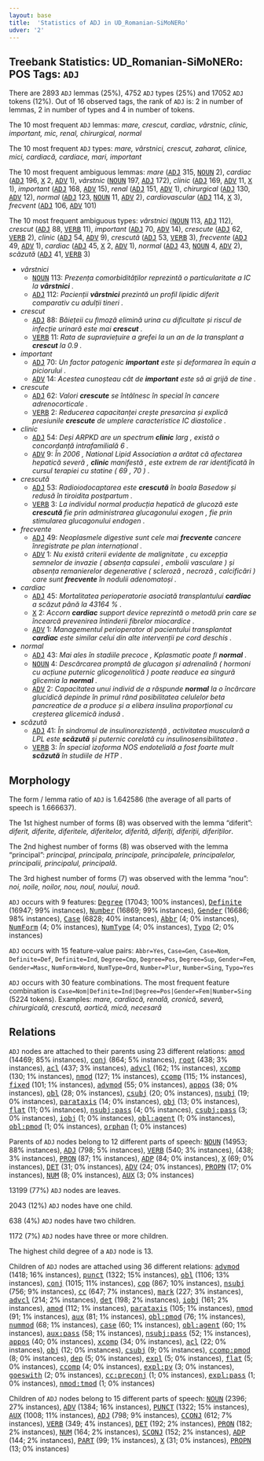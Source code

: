 ```yaml
---
layout: base
title:  'Statistics of ADJ in UD_Romanian-SiMoNERo'
udver: '2'
---
```


## Treebank Statistics: UD_Romanian-SiMoNERo: POS Tags: `ADJ`

There are 2893 `ADJ` lemmas (25%), 4752 `ADJ` types (25%) and 17052 `ADJ` tokens (12%).
Out of 16 observed tags, the rank of `ADJ` is: 2 in number of lemmas, 2 in number of types and 4 in number of tokens.

The 10 most frequent `ADJ` lemmas: <em>mare, crescut, cardiac, vârstnic, clinic, important, mic, renal, chirurgical, normal</em>

The 10 most frequent `ADJ` types:  <em>mare, vârstnici, crescut, zaharat, clinice, mici, cardiacă, cardiace, mari, important</em>

The 10 most frequent ambiguous lemmas: <em>mare</em> (<tt><a href="ro_simonero-pos-ADJ.html">ADJ</a></tt> 315, <tt><a href="ro_simonero-pos-NOUN.html">NOUN</a></tt> 2), <em>cardiac</em> (<tt><a href="ro_simonero-pos-ADJ.html">ADJ</a></tt> 196, <tt><a href="ro_simonero-pos-X.html">X</a></tt> 2, <tt><a href="ro_simonero-pos-ADV.html">ADV</a></tt> 1), <em>vârstnic</em> (<tt><a href="ro_simonero-pos-NOUN.html">NOUN</a></tt> 197, <tt><a href="ro_simonero-pos-ADJ.html">ADJ</a></tt> 172), <em>clinic</em> (<tt><a href="ro_simonero-pos-ADJ.html">ADJ</a></tt> 169, <tt><a href="ro_simonero-pos-ADV.html">ADV</a></tt> 11, <tt><a href="ro_simonero-pos-X.html">X</a></tt> 1), <em>important</em> (<tt><a href="ro_simonero-pos-ADJ.html">ADJ</a></tt> 168, <tt><a href="ro_simonero-pos-ADV.html">ADV</a></tt> 15), <em>renal</em> (<tt><a href="ro_simonero-pos-ADJ.html">ADJ</a></tt> 151, <tt><a href="ro_simonero-pos-ADV.html">ADV</a></tt> 1), <em>chirurgical</em> (<tt><a href="ro_simonero-pos-ADJ.html">ADJ</a></tt> 130, <tt><a href="ro_simonero-pos-ADV.html">ADV</a></tt> 12), <em>normal</em> (<tt><a href="ro_simonero-pos-ADJ.html">ADJ</a></tt> 123, <tt><a href="ro_simonero-pos-NOUN.html">NOUN</a></tt> 11, <tt><a href="ro_simonero-pos-ADV.html">ADV</a></tt> 2), <em>cardiovascular</em> (<tt><a href="ro_simonero-pos-ADJ.html">ADJ</a></tt> 114, <tt><a href="ro_simonero-pos-X.html">X</a></tt> 3), <em>frecvent</em> (<tt><a href="ro_simonero-pos-ADJ.html">ADJ</a></tt> 106, <tt><a href="ro_simonero-pos-ADV.html">ADV</a></tt> 101)

The 10 most frequent ambiguous types:  <em>vârstnici</em> (<tt><a href="ro_simonero-pos-NOUN.html">NOUN</a></tt> 113, <tt><a href="ro_simonero-pos-ADJ.html">ADJ</a></tt> 112), <em>crescut</em> (<tt><a href="ro_simonero-pos-ADJ.html">ADJ</a></tt> 88, <tt><a href="ro_simonero-pos-VERB.html">VERB</a></tt> 11), <em>important</em> (<tt><a href="ro_simonero-pos-ADJ.html">ADJ</a></tt> 70, <tt><a href="ro_simonero-pos-ADV.html">ADV</a></tt> 14), <em>crescute</em> (<tt><a href="ro_simonero-pos-ADJ.html">ADJ</a></tt> 62, <tt><a href="ro_simonero-pos-VERB.html">VERB</a></tt> 2), <em>clinic</em> (<tt><a href="ro_simonero-pos-ADJ.html">ADJ</a></tt> 54, <tt><a href="ro_simonero-pos-ADV.html">ADV</a></tt> 9), <em>crescută</em> (<tt><a href="ro_simonero-pos-ADJ.html">ADJ</a></tt> 53, <tt><a href="ro_simonero-pos-VERB.html">VERB</a></tt> 3), <em>frecvente</em> (<tt><a href="ro_simonero-pos-ADJ.html">ADJ</a></tt> 49, <tt><a href="ro_simonero-pos-ADV.html">ADV</a></tt> 1), <em>cardiac</em> (<tt><a href="ro_simonero-pos-ADJ.html">ADJ</a></tt> 45, <tt><a href="ro_simonero-pos-X.html">X</a></tt> 2, <tt><a href="ro_simonero-pos-ADV.html">ADV</a></tt> 1), <em>normal</em> (<tt><a href="ro_simonero-pos-ADJ.html">ADJ</a></tt> 43, <tt><a href="ro_simonero-pos-NOUN.html">NOUN</a></tt> 4, <tt><a href="ro_simonero-pos-ADV.html">ADV</a></tt> 2), <em>scăzută</em> (<tt><a href="ro_simonero-pos-ADJ.html">ADJ</a></tt> 41, <tt><a href="ro_simonero-pos-VERB.html">VERB</a></tt> 3)


* <em>vârstnici</em>
  * <tt><a href="ro_simonero-pos-NOUN.html">NOUN</a></tt> 113: <em>Prezența comorbidităților reprezintă o particularitate a IC la <b>vârstnici</b> .</em>
  * <tt><a href="ro_simonero-pos-ADJ.html">ADJ</a></tt> 112: <em>Pacienții <b>vârstnici</b> prezintă un profil lipidic diferit comparativ cu adulții tineri .</em>
* <em>crescut</em>
  * <tt><a href="ro_simonero-pos-ADJ.html">ADJ</a></tt> 88: <em>Băiețeii cu ﬁmoză elimină urina cu diﬁcultate și riscul de infecție urinară este mai <b>crescut</b> .</em>
  * <tt><a href="ro_simonero-pos-VERB.html">VERB</a></tt> 11: <em>Rata de supraviețuire a grefei la un an de la transplant a <b>crescut</b> la 0.9 .</em>
* <em>important</em>
  * <tt><a href="ro_simonero-pos-ADJ.html">ADJ</a></tt> 70: <em>Un factor patogenic <b>important</b> este și deformarea în equin a piciorului .</em>
  * <tt><a href="ro_simonero-pos-ADV.html">ADV</a></tt> 14: <em>Acestea cunoșteau cât de <b>important</b> este să ai grijă de tine .</em>
* <em>crescute</em>
  * <tt><a href="ro_simonero-pos-ADJ.html">ADJ</a></tt> 62: <em>Valori <b>crescute</b> se întâlnesc în special în cancere adrenocorticale .</em>
  * <tt><a href="ro_simonero-pos-VERB.html">VERB</a></tt> 2: <em>Reducerea capacitanței crește presarcina și explică presiunile <b>crescute</b> de umplere caracteristice IC diastolice .</em>
* <em>clinic</em>
  * <tt><a href="ro_simonero-pos-ADJ.html">ADJ</a></tt> 54: <em>Deși ARPKD are un spectrum <b>clinic</b> larg , există o concordanță intrafamilială 6 .</em>
  * <tt><a href="ro_simonero-pos-ADV.html">ADV</a></tt> 9: <em>În 2006 , National Lipid Association a arătat că afectarea hepatică severă , <b>clinic</b> manifestă , este extrem de rar identificată în cursul terapiei cu statine ( 69 , 70 ) .</em>
* <em>crescută</em>
  * <tt><a href="ro_simonero-pos-ADJ.html">ADJ</a></tt> 53: <em>Radioiodocaptarea este <b>crescută</b> în boala Basedow și redusă în tiroidita postpartum .</em>
  * <tt><a href="ro_simonero-pos-VERB.html">VERB</a></tt> 3: <em>La individul normal producția hepatică de glucoză este <b>crescută</b> fie prin administrarea glucagonului exogen , fie prin stimularea glucagonului endogen .</em>
* <em>frecvente</em>
  * <tt><a href="ro_simonero-pos-ADJ.html">ADJ</a></tt> 49: <em>Neoplasmele digestive sunt cele mai <b>frecvente</b> cancere înregistrate pe plan internațional .</em>
  * <tt><a href="ro_simonero-pos-ADV.html">ADV</a></tt> 1: <em>Nu există criterii evidente de malignitate , cu excepția semnelor de invazie ( absența capsulei , embolii vasculare ) și absența remanierelor degenerative ( scleroză , necroză , calcificări ) care sunt <b>frecvente</b> în nodulii adenomatoși .</em>
* <em>cardiac</em>
  * <tt><a href="ro_simonero-pos-ADJ.html">ADJ</a></tt> 45: <em>Mortalitatea perioperatorie asociată transplantului <b>cardiac</b> a scăzut până la 43164 % .</em>
  * <tt><a href="ro_simonero-pos-X.html">X</a></tt> 2: <em>Accorn <b>cardiac</b> support device reprezintă o metodă prin care se încearcă prevenirea întinderii fibrelor miocardice .</em>
  * <tt><a href="ro_simonero-pos-ADV.html">ADV</a></tt> 1: <em>Managementul perioperator al pacientului transplantat <b>cardiac</b> este similar celui din alte intervenții pe cord deschis .</em>
* <em>normal</em>
  * <tt><a href="ro_simonero-pos-ADJ.html">ADJ</a></tt> 43: <em>Mai ales în stadiile precoce , Kplasmatic poate ﬁ <b>normal</b> .</em>
  * <tt><a href="ro_simonero-pos-NOUN.html">NOUN</a></tt> 4: <em>Descărcarea promptă de glucagon și adrenalină ( hormoni cu acțiune puternic glicogenolitică ) poate readuce ea singură glicemia la <b>normal</b> .</em>
  * <tt><a href="ro_simonero-pos-ADV.html">ADV</a></tt> 2: <em>Capacitatea unui individ de a răspunde <b>normal</b> la o încărcare glucidică depinde în primul rând posibilitatea celulelor beta pancreatice de a produce și a elibera insulina proporțional cu creșterea glicemică indusă .</em>
* <em>scăzută</em>
  * <tt><a href="ro_simonero-pos-ADJ.html">ADJ</a></tt> 41: <em>În sindromul de insulinorezistență , activitatea musculară a LPL este <b>scăzută</b> și puternic corelată cu insulinosensibilitatea .</em>
  * <tt><a href="ro_simonero-pos-VERB.html">VERB</a></tt> 3: <em>În special izoforma NOS endotelială a fost foarte mult <b>scăzută</b> în studiile de HTP .</em>

## Morphology

The form / lemma ratio of `ADJ` is 1.642586 (the average of all parts of speech is 1.666637).

The 1st highest number of forms (8) was observed with the lemma “diferit”: <em>diferit, diferite, diferitele, diferitelor, diferită, diferiți, diferiții, diferiților</em>.

The 2nd highest number of forms (8) was observed with the lemma “principal”: <em>principal, principala, principale, principalele, principalelor, principalii, principalul, principală</em>.

The 3rd highest number of forms (7) was observed with the lemma “nou”: <em>noi, noile, noilor, nou, noul, noului, nouă</em>.

`ADJ` occurs with 9 features: <tt><a href="ro_simonero-feat-Degree.html">Degree</a></tt> (17043; 100% instances), <tt><a href="ro_simonero-feat-Definite.html">Definite</a></tt> (16947; 99% instances), <tt><a href="ro_simonero-feat-Number.html">Number</a></tt> (16869; 99% instances), <tt><a href="ro_simonero-feat-Gender.html">Gender</a></tt> (16686; 98% instances), <tt><a href="ro_simonero-feat-Case.html">Case</a></tt> (6828; 40% instances), <tt><a href="ro_simonero-feat-Abbr.html">Abbr</a></tt> (4; 0% instances), <tt><a href="ro_simonero-feat-NumForm.html">NumForm</a></tt> (4; 0% instances), <tt><a href="ro_simonero-feat-NumType.html">NumType</a></tt> (4; 0% instances), <tt><a href="ro_simonero-feat-Typo.html">Typo</a></tt> (2; 0% instances)

`ADJ` occurs with 15 feature-value pairs: `Abbr=Yes`, `Case=Gen`, `Case=Nom`, `Definite=Def`, `Definite=Ind`, `Degree=Cmp`, `Degree=Pos`, `Degree=Sup`, `Gender=Fem`, `Gender=Masc`, `NumForm=Word`, `NumType=Ord`, `Number=Plur`, `Number=Sing`, `Typo=Yes`

`ADJ` occurs with 30 feature combinations.
The most frequent feature combination is `Case=Nom|Definite=Ind|Degree=Pos|Gender=Fem|Number=Sing` (5224 tokens).
Examples: <em>mare, cardiacă, renală, cronică, severă, chirurgicală, crescută, aortică, mică, necesară</em>


## Relations

`ADJ` nodes are attached to their parents using 23 different relations: <tt><a href="ro_simonero-dep-amod.html">amod</a></tt> (14469; 85% instances), <tt><a href="ro_simonero-dep-conj.html">conj</a></tt> (864; 5% instances), <tt><a href="ro_simonero-dep-root.html">root</a></tt> (438; 3% instances), <tt><a href="ro_simonero-dep-acl.html">acl</a></tt> (437; 3% instances), <tt><a href="ro_simonero-dep-advcl.html">advcl</a></tt> (162; 1% instances), <tt><a href="ro_simonero-dep-xcomp.html">xcomp</a></tt> (130; 1% instances), <tt><a href="ro_simonero-dep-nmod.html">nmod</a></tt> (127; 1% instances), <tt><a href="ro_simonero-dep-ccomp.html">ccomp</a></tt> (115; 1% instances), <tt><a href="ro_simonero-dep-fixed.html">fixed</a></tt> (101; 1% instances), <tt><a href="ro_simonero-dep-advmod.html">advmod</a></tt> (55; 0% instances), <tt><a href="ro_simonero-dep-appos.html">appos</a></tt> (38; 0% instances), <tt><a href="ro_simonero-dep-obl.html">obl</a></tt> (28; 0% instances), <tt><a href="ro_simonero-dep-csubj.html">csubj</a></tt> (20; 0% instances), <tt><a href="ro_simonero-dep-nsubj.html">nsubj</a></tt> (19; 0% instances), <tt><a href="ro_simonero-dep-parataxis.html">parataxis</a></tt> (14; 0% instances), <tt><a href="ro_simonero-dep-obj.html">obj</a></tt> (13; 0% instances), <tt><a href="ro_simonero-dep-flat.html">flat</a></tt> (11; 0% instances), <tt><a href="ro_simonero-dep-nsubj-pass.html">nsubj:pass</a></tt> (4; 0% instances), <tt><a href="ro_simonero-dep-csubj-pass.html">csubj:pass</a></tt> (3; 0% instances), <tt><a href="ro_simonero-dep-iobj.html">iobj</a></tt> (1; 0% instances), <tt><a href="ro_simonero-dep-obl-agent.html">obl:agent</a></tt> (1; 0% instances), <tt><a href="ro_simonero-dep-obl-pmod.html">obl:pmod</a></tt> (1; 0% instances), <tt><a href="ro_simonero-dep-orphan.html">orphan</a></tt> (1; 0% instances)

Parents of `ADJ` nodes belong to 12 different parts of speech: <tt><a href="ro_simonero-pos-NOUN.html">NOUN</a></tt> (14953; 88% instances), <tt><a href="ro_simonero-pos-ADJ.html">ADJ</a></tt> (798; 5% instances), <tt><a href="ro_simonero-pos-VERB.html">VERB</a></tt> (540; 3% instances),  (438; 3% instances), <tt><a href="ro_simonero-pos-PRON.html">PRON</a></tt> (87; 1% instances), <tt><a href="ro_simonero-pos-ADP.html">ADP</a></tt> (84; 0% instances), <tt><a href="ro_simonero-pos-X.html">X</a></tt> (69; 0% instances), <tt><a href="ro_simonero-pos-DET.html">DET</a></tt> (31; 0% instances), <tt><a href="ro_simonero-pos-ADV.html">ADV</a></tt> (24; 0% instances), <tt><a href="ro_simonero-pos-PROPN.html">PROPN</a></tt> (17; 0% instances), <tt><a href="ro_simonero-pos-NUM.html">NUM</a></tt> (8; 0% instances), <tt><a href="ro_simonero-pos-AUX.html">AUX</a></tt> (3; 0% instances)

13199 (77%) `ADJ` nodes are leaves.

2043 (12%) `ADJ` nodes have one child.

638 (4%) `ADJ` nodes have two children.

1172 (7%) `ADJ` nodes have three or more children.

The highest child degree of a `ADJ` node is 13.

Children of `ADJ` nodes are attached using 36 different relations: <tt><a href="ro_simonero-dep-advmod.html">advmod</a></tt> (1418; 16% instances), <tt><a href="ro_simonero-dep-punct.html">punct</a></tt> (1322; 15% instances), <tt><a href="ro_simonero-dep-obl.html">obl</a></tt> (1106; 13% instances), <tt><a href="ro_simonero-dep-conj.html">conj</a></tt> (1015; 11% instances), <tt><a href="ro_simonero-dep-cop.html">cop</a></tt> (867; 10% instances), <tt><a href="ro_simonero-dep-nsubj.html">nsubj</a></tt> (756; 9% instances), <tt><a href="ro_simonero-dep-cc.html">cc</a></tt> (647; 7% instances), <tt><a href="ro_simonero-dep-mark.html">mark</a></tt> (227; 3% instances), <tt><a href="ro_simonero-dep-advcl.html">advcl</a></tt> (214; 2% instances), <tt><a href="ro_simonero-dep-det.html">det</a></tt> (198; 2% instances), <tt><a href="ro_simonero-dep-iobj.html">iobj</a></tt> (161; 2% instances), <tt><a href="ro_simonero-dep-amod.html">amod</a></tt> (112; 1% instances), <tt><a href="ro_simonero-dep-parataxis.html">parataxis</a></tt> (105; 1% instances), <tt><a href="ro_simonero-dep-nmod.html">nmod</a></tt> (91; 1% instances), <tt><a href="ro_simonero-dep-aux.html">aux</a></tt> (81; 1% instances), <tt><a href="ro_simonero-dep-obl-pmod.html">obl:pmod</a></tt> (76; 1% instances), <tt><a href="ro_simonero-dep-nummod.html">nummod</a></tt> (68; 1% instances), <tt><a href="ro_simonero-dep-case.html">case</a></tt> (60; 1% instances), <tt><a href="ro_simonero-dep-obl-agent.html">obl:agent</a></tt> (60; 1% instances), <tt><a href="ro_simonero-dep-aux-pass.html">aux:pass</a></tt> (58; 1% instances), <tt><a href="ro_simonero-dep-nsubj-pass.html">nsubj:pass</a></tt> (52; 1% instances), <tt><a href="ro_simonero-dep-appos.html">appos</a></tt> (40; 0% instances), <tt><a href="ro_simonero-dep-xcomp.html">xcomp</a></tt> (34; 0% instances), <tt><a href="ro_simonero-dep-acl.html">acl</a></tt> (22; 0% instances), <tt><a href="ro_simonero-dep-obj.html">obj</a></tt> (12; 0% instances), <tt><a href="ro_simonero-dep-csubj.html">csubj</a></tt> (9; 0% instances), <tt><a href="ro_simonero-dep-ccomp-pmod.html">ccomp:pmod</a></tt> (8; 0% instances), <tt><a href="ro_simonero-dep-dep.html">dep</a></tt> (5; 0% instances), <tt><a href="ro_simonero-dep-expl.html">expl</a></tt> (5; 0% instances), <tt><a href="ro_simonero-dep-flat.html">flat</a></tt> (5; 0% instances), <tt><a href="ro_simonero-dep-ccomp.html">ccomp</a></tt> (4; 0% instances), <tt><a href="ro_simonero-dep-expl-pv.html">expl:pv</a></tt> (3; 0% instances), <tt><a href="ro_simonero-dep-goeswith.html">goeswith</a></tt> (2; 0% instances), <tt><a href="ro_simonero-dep-cc-preconj.html">cc:preconj</a></tt> (1; 0% instances), <tt><a href="ro_simonero-dep-expl-pass.html">expl:pass</a></tt> (1; 0% instances), <tt><a href="ro_simonero-dep-nmod-tmod.html">nmod:tmod</a></tt> (1; 0% instances)

Children of `ADJ` nodes belong to 15 different parts of speech: <tt><a href="ro_simonero-pos-NOUN.html">NOUN</a></tt> (2396; 27% instances), <tt><a href="ro_simonero-pos-ADV.html">ADV</a></tt> (1384; 16% instances), <tt><a href="ro_simonero-pos-PUNCT.html">PUNCT</a></tt> (1322; 15% instances), <tt><a href="ro_simonero-pos-AUX.html">AUX</a></tt> (1008; 11% instances), <tt><a href="ro_simonero-pos-ADJ.html">ADJ</a></tt> (798; 9% instances), <tt><a href="ro_simonero-pos-CCONJ.html">CCONJ</a></tt> (612; 7% instances), <tt><a href="ro_simonero-pos-VERB.html">VERB</a></tt> (349; 4% instances), <tt><a href="ro_simonero-pos-DET.html">DET</a></tt> (192; 2% instances), <tt><a href="ro_simonero-pos-PRON.html">PRON</a></tt> (182; 2% instances), <tt><a href="ro_simonero-pos-NUM.html">NUM</a></tt> (164; 2% instances), <tt><a href="ro_simonero-pos-SCONJ.html">SCONJ</a></tt> (152; 2% instances), <tt><a href="ro_simonero-pos-ADP.html">ADP</a></tt> (144; 2% instances), <tt><a href="ro_simonero-pos-PART.html">PART</a></tt> (99; 1% instances), <tt><a href="ro_simonero-pos-X.html">X</a></tt> (31; 0% instances), <tt><a href="ro_simonero-pos-PROPN.html">PROPN</a></tt> (13; 0% instances)

